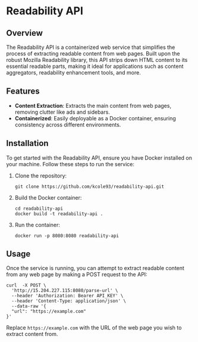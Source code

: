# Readability API

## Overview
The Readability API is a containerized web service that simplifies the process of extracting readable content from web pages. Built upon the robust Mozilla Readability library, this API strips down HTML content to its essential readable parts, making it ideal for applications such as content aggregators, readability enhancement tools, and more.

## Features
- **Content Extraction**: Extracts the main content from web pages, removing clutter like ads and sidebars.
- **Containerized**: Easily deployable as a Docker container, ensuring consistency across different environments.

## Installation
To get started with the Readability API, ensure you have Docker installed on your machine. Follow these steps to run the service:

1. Clone the repository:
   ```
   git clone https://github.com/kcole93/readability-api.git
   ```
2. Build the Docker container:
   ```
   cd readability-api
   docker build -t readability-api .
   ```
3. Run the container:
   ```
   docker run -p 8080:8080 readability-api
   ```

## Usage
Once the service is running, you can attempt to extract readable content from any web page by making a POST request to the API:

```
curl  -X POST \
  'http://15.204.227.115:8080/parse-url' \
  --header 'Authorization: Bearer API_KEY' \
  --header 'Content-Type: application/json' \
  --data-raw '{
  "url": "https://example.com"
}'
```

Replace `https://example.com` with the URL of the web page you wish to extract content from.

